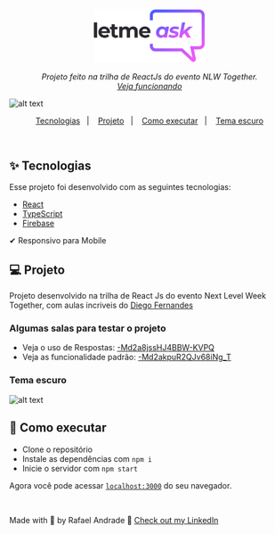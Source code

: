 <p align="center">
  <img alt="Letmeask" src="src/assets/images/logo.svg" width="200px">
</p>

<p align="center">
  <i>Projeto feito na trilha de ReactJs do evento NLW Together.</i><br>
  <i><a href="https://letmeask-68aa3.web.app/">Veja funcionando</a></i>
</p>


![alt text](https://i.ibb.co/1XWsMKV/letmeask-light.png)

<p align="center">
  <a href="#-tecnologias">Tecnologias</a>&nbsp;&nbsp;&nbsp;|&nbsp;&nbsp;&nbsp;
  <a href="#-projeto">Projeto</a>&nbsp;&nbsp;&nbsp;|&nbsp;&nbsp;&nbsp;
  <a href="#-como-executar">Como executar</a>&nbsp;&nbsp;&nbsp;|&nbsp;&nbsp;&nbsp;
  <a href="#tema-escuro">Tema escuro</a>
</p>

<br>

## ✨ Tecnologias

Esse projeto foi desenvolvido com as seguintes tecnologias:

- [React](https://reactjs.org)
- [TypeScript](https://www.typescriptlang.org/)
- [Firebase](https://firebase.google.com/?hl=pt)

 ✔ Responsivo para Mobile

## 💻 Projeto

Projeto desenvolvido na trilha de React Js do evento Next Level Week Together, com aulas incriveis do [Diego Fernandes](https://github.com/diego3g)

### Algumas salas para testar o projeto
- Veja o uso de Respostas: [-Md2a8jssHJ4BBW-KVPQ](https://letmeask-68aa3.web.app/rooms/-Md2a8jssHJ4BBW-KVPQ)
- Veja as funcionalidade padrão: [-Md2akpuR2QJv68iNg_T](https://letmeask-68aa3.web.app/rooms/-Md2akpuR2QJv68iNg_T)

### Tema escuro
![alt text](https://i.ibb.co/TqR4C7R/letmeask-dark.png)

## 🚀 Como executar

- Clone o repositório
- Instale as dependências com `npm i`
- Inicie o servidor com `npm start`

Agora você pode acessar [`localhost:3000`](http://localhost:3000) do seu navegador.

<br>

Made with 💜 by Rafael Andrade 👋 [Check out my LinkedIn](https://www.linkedin.com/in/andraderafa72)
